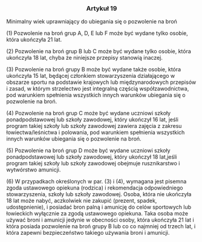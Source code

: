 ### <a name="section_19"></a><p align="center">Artykuł 19</p>

Minimalny wiek uprawniający do ubiegania się o pozwolenie na broń

(1) Pozwolenie na broń grup A, D, E lub F może być wydane tylko osobie, która ukończyła 21 lat.

(2) Pozwolenie na broń grup B lub C może być wydane tylko osobie, która ukończyła 18 lat, chyba że niniejsze przepisy stanowią inaczej.

(3) Pozwolenie na broń grupy B może być wydane także osobie, która ukończyła 15 lat, będącej członkiem stowarzyszenia działającego w obszarze sportu na podstawie krajowych lub międzynarodowych przepisów i zasad, w którym strzelectwo jest integralną częścią współzawodnictwa, pod warunkiem spełnienia wszystkich innych warunków ubiegania się o pozwolenie na broń.

(4) Pozwolenie na broń grup C może być wydane uczniowi szkoły ponadpodstawowej lub szkoły zawodowej, który ukończył 16 lat, jeśli program takiej szkoły lub szkoły zawodowej zawiera zajęcia z zakresu łowiectwa/leśnictwa i polowania, pod warunkiem spełnienia wszystkich innych warunków ubiegania się o pozwolenie na broń.

(5) Pozwolenie na broń grup D może być wydane uczniowi szkoły ponadpodstawowej lub szkoły zawodowej, który ukończył 18 lat,jeśli program takiej szkoły lub szkoły zawodowej obejmuje rusznikarstwo i wytwórstwo amunicji.

(6) W przypadkach określonych w par. (3) i (4), wymagana jest pisemna zgoda ustawowego opiekuna (rodzica) i rekomendacja odpowiedniego stowarzyszenia, szkoły lub szkoły zawodowej. Osoba, która nie ukończyła 18 lat może nabyć, aczkolwiek nie zakupić (prezent, spadek, udostępnienie), i posiadać bron palną i amunicję do celów sportowych lub łowieckich wyłącznie za zgodą ustawowego opiekuna. Taka osoba może używać broni i amunicji jedynie w obecności osoby, która ukończyła 21 lat i która posiada pozwolenie na broń grupy B lub co co najmniej od trzech lat, i która zapewni bezpieczeństwo takiego używania broni i amunicji.

